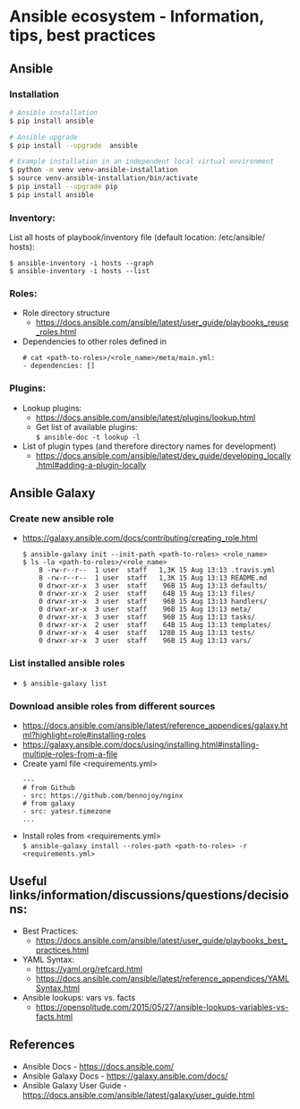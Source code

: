 # Ansible ecosystem - Information, tips, best practices

## Ansible
### Installation
```bash
# Ansible installation
$ pip install ansible

# Ansible upgrade
$ pip install --upgrade  ansible

# Example installation in an independent local virtual environment
$ python -m venv venv-ansible-installation
$ source venv-ansible-installation/bin/activate
$ pip install --upgrade pip
$ pip install ansible
```

### Inventory:
List all hosts of playbook/inventory file (default location: /etc/ansible/
hosts):
```
$ ansible-inventory -i hosts --graph
$ ansible-inventory -i hosts --list
```

### Roles:
- Role directory structure
  - https://docs.ansible.com/ansible/latest/user_guide/playbooks_reuse_roles.html
- Dependencies to other roles defined in
  ```
  # cat <path-to-roles>/<role_name>/meta/main.yml:
  - dependencies: []
  ```
  
### Plugins:
- Lookup plugins:
  - https://docs.ansible.com/ansible/latest/plugins/lookup.html
  - Get list of available plugins:\
    `$ ansible-doc -t lookup -l`
- List of plugin types (and therefore directory names for development)
  - https://docs.ansible.com/ansible/latest/dev_guide/developing_locally.html#adding-a-plugin-locally
        
        
## Ansible Galaxy
### Create new ansible role
- https://galaxy.ansible.com/docs/contributing/creating_role.html
  ```
  $ ansible-galaxy init --init-path <path-to-roles> <role_name>
  $ ls -la <path-to-roles>/<role_name>
      8 -rw-r--r--  1 user  staff   1,3K 15 Aug 13:13 .travis.yml
      8 -rw-r--r--  1 user  staff   1,3K 15 Aug 13:13 README.md
      0 drwxr-xr-x  3 user  staff    96B 15 Aug 13:13 defaults/
      0 drwxr-xr-x  2 user  staff    64B 15 Aug 13:13 files/
      0 drwxr-xr-x  3 user  staff    96B 15 Aug 13:13 handlers/
      0 drwxr-xr-x  3 user  staff    96B 15 Aug 13:13 meta/
      0 drwxr-xr-x  3 user  staff    96B 15 Aug 13:13 tasks/
      0 drwxr-xr-x  2 user  staff    64B 15 Aug 13:13 templates/
      0 drwxr-xr-x  4 user  staff   128B 15 Aug 13:13 tests/
      0 drwxr-xr-x  3 user  staff    96B 15 Aug 13:13 vars/
  ```

### List installed ansible roles
- `$ ansible-galaxy list`

### Download ansible roles from different sources
- https://docs.ansible.com/ansible/latest/reference_appendices/galaxy.html?highlight=role#installing-roles
- https://galaxy.ansible.com/docs/using/installing.html#installing-multiple-roles-from-a-file
- Create yaml file <requirements.yml>
  ```
  ---
  # from Github
  - src: https://github.com/bennojoy/nginx
  # from galaxy
  - src: yatesr.timezone
  ...
  ```
- Install roles from <requirements.yml>\
`$ ansible-galaxy install --roles-path <path-to-roles> -r <requirements.yml>`        

## Useful links/information/discussions/questions/decisions:
- Best Practices:
    - https://docs.ansible.com/ansible/latest/user_guide/playbooks_best_practices.html
- YAML Syntax:
    - https://yaml.org/refcard.html
    - https://docs.ansible.com/ansible/latest/reference_appendices/YAMLSyntax.html
- Ansible lookups: vars vs. facts
    - https://opensolitude.com/2015/05/27/ansible-lookups-variables-vs-facts.html

## References
- Ansible Docs - https://docs.ansible.com/
- Ansible Galaxy Docs - https://galaxy.ansible.com/docs/
- Ansible Galaxy User Guide - https://docs.ansible.com/ansible/latest/galaxy/user_guide.html
